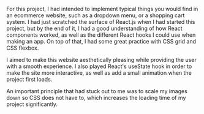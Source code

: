 For this project, I had intended to implement typical things you would find in an ecommerce website, such as a dropdown menu, or a shopping cart system. I had just scratched the surface of React.js when I had started this project, but by the end of it, I had a good understanding of how React components worked, as well as the different React hooks I could use when making an app. On top of that, I had some great practice with CSS grid and CSS flexbox. 

I aimed to make this website aesthetically pleasing while providing the user with a smooth experience. I also played React's useState hook in order to make the site more interactive, as well as add a small animation when the project first loads.

An important principle that had stuck out to me was to scale my images down so CSS does not have to, which increases the loading time of my project significantly. 
